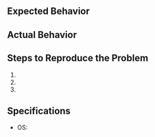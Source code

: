 ## Expected Behavior


## Actual Behavior


## Steps to Reproduce the Problem

  1.
  1.
  1.

## Specifications

  - OS:
